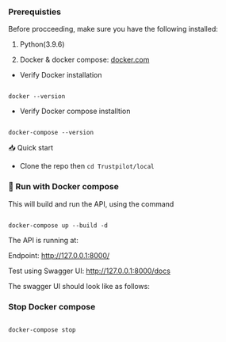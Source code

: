 ### Prerequisties

Before procceeding, make sure you have the following installed:

1. Python(3.9.6)

2. Docker & docker compose: [docker.com](https://www.docker.com)

- Verify Docker installation

```

docker --version

```

- Verify Docker compose installtion

```

docker-compose --version

```

  

📥 Quick start

- Clone the repo then ```cd Trustpilot/local```

  

### 🐳 Run with Docker compose
This will build and run the API, using the command

```

docker-compose up --build -d

```

The API is running at:

Endpoint: http://127.0.0.1:8000/

Test using Swagger UI: http://127.0.0.1:8000/docs

  

The swagger UI should look like as follows:

### Stop Docker compose

```

docker-compose stop

```